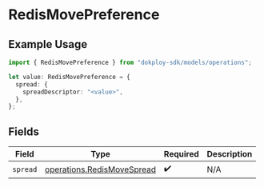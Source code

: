 # RedisMovePreference

## Example Usage

```typescript
import { RedisMovePreference } from "dokploy-sdk/models/operations";

let value: RedisMovePreference = {
  spread: {
    spreadDescriptor: "<value>",
  },
};
```

## Fields

| Field                                                                    | Type                                                                     | Required                                                                 | Description                                                              |
| ------------------------------------------------------------------------ | ------------------------------------------------------------------------ | ------------------------------------------------------------------------ | ------------------------------------------------------------------------ |
| `spread`                                                                 | [operations.RedisMoveSpread](../../models/operations/redismovespread.md) | :heavy_check_mark:                                                       | N/A                                                                      |